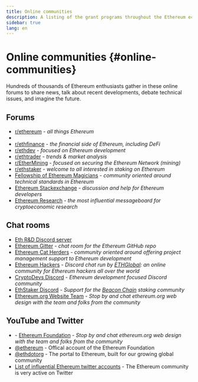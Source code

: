 ```yaml
---
title: Online communities
description: A listing of the grant programs throughout the Ethereum ecosystem.
sidebar: true
lang: en
---
```


# Online communities {#online-communities}

Hundreds of thousands of Ethereum enthusiasts gather in these online forums to share news, talk about recent developments, debate technical issues, and imagine the future.

## Forums

- <Icon name="youtube" /> [r/ethereum](https://www.reddit.com/r/ethereum/) - _all things Ethereum_
- <CommunityListItem name="youtube" description="the financial side of Ethereum, including DeFi">
- [r/ethfinance](https://www.reddit.com/r/ethfinance/) - _the financial side of Ethereum, including DeFi_
- [r/ethdev](https://www.reddit.com/r/ethdev/) - _focused on Ethereum development_
- [r/ethtrader](https://www.reddit.com/r/ethtrader/) - _trends & market analysis_
- [r/EtherMining](https://www.reddit.com/r/EtherMining/) - _focused on securing the Ethereum Network (mining)_
- [r/ethstaker](https://www.reddit.com/r/ethstaker/) - _welcome to all interested in staking on Ethereum_
- [Fellowship of Ethereum Magicians](https://ethereum-magicians.org) - _community oriented around technical standards in Ethereum_
- [Ethereum Stackexchange](https://ethereum.stackexchange.com) - _discussion and help for Ethereum developers_
- [Ethereum Research](https://ethresear.ch) - _the most influential messageboard for cryptoeconomic research_

## Chat rooms

- <Icon name="discord" /> [Eth R&D Discord server](https://discord.gg/qGpsxSA)
- <Icon name="discord" /> [Ethereum Gitter](https://gitter.im/ethereum/home) - _chat room for the Ethereum GitHub repo_
- [Ethereum Cat Herders](https://discord.gg/tzYmDmF) - _community oriented around offering project management support to Ethereum development_
- [Ethereum Hackers](https://ethglobal.co/discord) - _Discord chat run by [ETHGlobal](https://www.ethglobal.co/): an online community for Ethereum hackers all over the world_
- [CryptoDevs Discord](https://discord.gg/5W5tVb3) - _Ethereum development focused Discord community_
- [EthStaker Discord](https://discord.io/ethstaker) - _Support for the [Beacon Chain](/eth2/beacon-chain/) staking community_
- [Ethereum.org Website Team](https://discord.gg/CetY6Y4) - _Stop by and chat ethereum.org web design with the team and folks from the community_

## YouTube and Twitter

- <Icon name="youtube" /> - [Ethereum Foundation]() - _Stop by and chat ethereum.org web design with the team and folks from the community_
- [@ethereum]() - Offical account of the Ethereum Foundation
- [@ethdotorg]() - The portal to Ethereum, built for our growing global community
- [List of influential Ethereum twitter accounts]() - The Ethereum community is very active on Twitter
